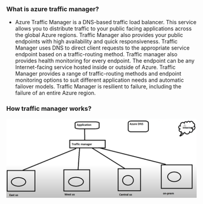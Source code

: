 ### What is azure traffic manager?
- Azure Traffic Manager is a DNS-based traffic load balancer. This service allows you to distribute traffic to your public facing applications across the global Azure regions. Traffic Manager also provides your public endpoints with high availability and quick responsiveness.
Traffic Manager uses DNS to direct client requests to the appropriate service endpoint based on a traffic-routing method. Traffic manager also provides health monitoring for every endpoint. The endpoint can be any Internet-facing service hosted inside or outside of Azure. Traffic Manager provides a range of traffic-routing methods and endpoint monitoring options to suit different application needs and automatic failover models. Traffic Manager is resilient to failure, including the failure of an entire Azure region.


### How traffic manager works?
![preview](./images/azure1.md.png)


